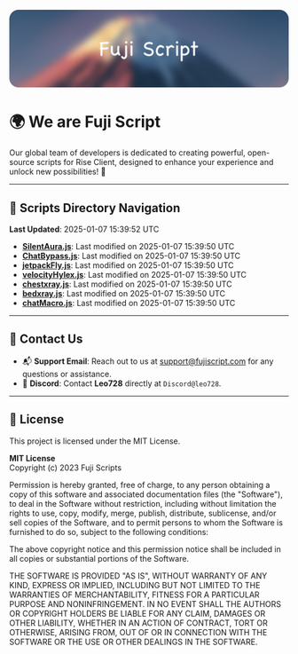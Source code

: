 ![Banner](.github/b.webp)

# 🌍 **We are Fuji Script**

Our global team of developers is dedicated to creating powerful, open-source scripts for Rise Client, designed to enhance your experience and unlock new possibilities! 🌟

---
<!-- SCRIPTS_NAVIGATION_START -->
## 📂 **Scripts Directory Navigation**

**Last Updated**: 2025-01-07 15:39:52 UTC

- **[SilentAura.js](scripts/SilentAura.js)**: Last modified on 2025-01-07 15:39:50 UTC
- **[ChatBypass.js](scripts/ChatBypass.js)**: Last modified on 2025-01-07 15:39:50 UTC
- **[jetpackFly.js](scripts/jetpackFly.js)**: Last modified on 2025-01-07 15:39:50 UTC
- **[velocityHylex.js](scripts/velocityHylex.js)**: Last modified on 2025-01-07 15:39:50 UTC
- **[chestxray.js](scripts/chestxray.js)**: Last modified on 2025-01-07 15:39:50 UTC
- **[bedxray.js](scripts/bedxray.js)**: Last modified on 2025-01-07 15:39:50 UTC
- **[chatMacro.js](scripts/chatMacro.js)**: Last modified on 2025-01-07 15:39:50 UTC

<!-- SCRIPTS_NAVIGATION_END -->

---

## 💬 **Contact Us**  
- 📬 **Support Email**: Reach out to us at [support@fujiscript.com](mailto:support@fujiscript.com) for any questions or assistance.  
- 💬 **Discord**: Contact **Leo728** directly at `Discord@leo728`.

---

## 📜 **License**

This project is licensed under the MIT License.  

**MIT License**  
Copyright (c) 2023 Fuji Scripts  

Permission is hereby granted, free of charge, to any person obtaining a copy of this software and associated documentation files (the "Software"), to deal in the Software without restriction, including without limitation the rights to use, copy, modify, merge, publish, distribute, sublicense, and/or sell copies of the Software, and to permit persons to whom the Software is furnished to do so, subject to the following conditions:  

The above copyright notice and this permission notice shall be included in all copies or substantial portions of the Software.  

THE SOFTWARE IS PROVIDED "AS IS", WITHOUT WARRANTY OF ANY KIND, EXPRESS OR IMPLIED, INCLUDING BUT NOT LIMITED TO THE WARRANTIES OF MERCHANTABILITY, FITNESS FOR A PARTICULAR PURPOSE AND NONINFRINGEMENT. IN NO EVENT SHALL THE AUTHORS OR COPYRIGHT HOLDERS BE LIABLE FOR ANY CLAIM, DAMAGES OR OTHER LIABILITY, WHETHER IN AN ACTION OF CONTRACT, TORT OR OTHERWISE, ARISING FROM, OUT OF OR IN CONNECTION WITH THE SOFTWARE OR THE USE OR OTHER DEALINGS IN THE SOFTWARE.  
